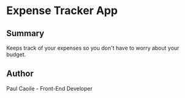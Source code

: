 # Expense Tracker App

## Summary

Keeps track of your expenses so you don't have to worry about your budget.

## Author

Paul Caoile - Front-End Developer
